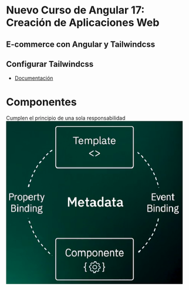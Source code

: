 # Nuevo Curso de Angular 17: Creación de Aplicaciones Web

## E-commerce con Angular y Tailwindcss

## Configurar Tailwindcss
- [Documentación](https://tailwindcss.com/docs/guides/angular)


# Componentes
Cumplen el principio de una sola responsabilidad
![Componentes](/imgs/componentes.png)
